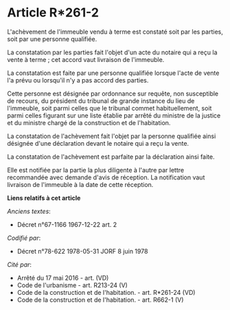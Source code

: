 # Article R*261-2

L'achèvement de l'immeuble vendu à terme est constaté soit par les parties, soit par une personne qualifiée.

La constatation par les parties fait l'objet d'un acte du notaire qui a reçu la vente à terme ; cet accord vaut livraison de
l'immeuble.

La constatation est faite par une personne qualifiée lorsque l'acte de vente l'a prévu ou lorsqu'il n'y a pas accord des
parties.

Cette personne est désignée par ordonnance sur requête, non susceptible de recours, du président du tribunal de grande
instance du lieu de l'immeuble, soit parmi celles que le tribunal commet habituellement, soit parmi celles figurant sur une
liste établie par arrêté du ministre de la justice et du ministre chargé de la construction et de l'habitation.

La constatation de l'achèvement fait l'objet par la personne qualifiée ainsi désignée d'une déclaration devant le notaire qui
a reçu la vente.

La constatation de l'achèvement est parfaite par la déclaration ainsi faite.

Elle est notifiée par la partie la plus diligente à l'autre par lettre recommandée avec demande d'avis de réception. La
notification vaut livraison de l'immeuble à la date de cette réception.

**Liens relatifs à cet article**

_Anciens textes_:

  - Décret n°67-1166 1967-12-22 art. 2

_Codifié par_:

  - Décret n°78-622 1978-05-31 JORF 8 juin 1978

_Cité par_:

  - Arrêté du 17 mai 2016 - art. (VD)
  - Code de l'urbanisme - art. R213-24 (V)
  - Code de la construction et de l'habitation. - art. R*261-24 (VD)
  - Code de la construction et de l'habitation. - art. R662-1 (V)
